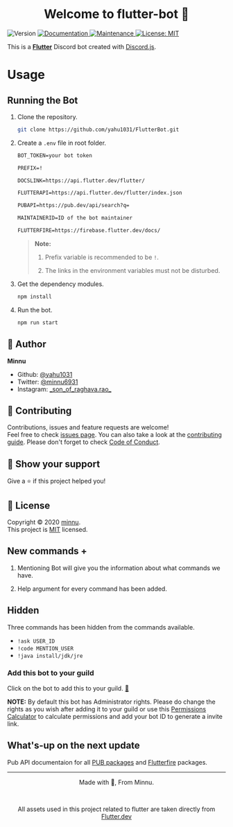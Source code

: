 <h1 align="center">Welcome to flutter-bot 🤖</h1>
<p>
  <img alt="Version" src="https://img.shields.io/badge/version-2.1.8-blue.svg?cacheSeconds=2592000" />
  <a href="https://github.com/yahu1031/FlutterBot#readme" target="_blank">
    <img alt="Documentation" src="https://img.shields.io/badge/documentation-yes-brightgreen.svg" />
  </a>
  <a href="https://github.com/yahu1031/FlutterBot/graphs/commit-activity" target="_blank">
    <img alt="Maintenance" src="https://img.shields.io/badge/Maintained%3F-yes-green.svg" />
  </a>
  <a href="https://github.com/yahu1031/FlutterBot/blob/main/LICENSE" target="_blank">
    <img alt="License: MIT" src="https://img.shields.io/github/license/yahu1031/flutterbot" />
  </a>
</p>

This is a [**Flutter**](https://flutter.dev) Discord bot created with [Discord.js](https://discord.js.org/).

# Usage #

## Running the Bot ##

1) Clone the repository.

    ```sh
    git clone https://github.com/yahu1031/FlutterBot.git
    ```

2) Create a `.env` file in root folder.

    ```txt
    BOT_TOKEN=your bot token

    PREFIX=!

    DOCSLINK=https://api.flutter.dev/flutter/

    FLUTTERAPI=https://api.flutter.dev/flutter/index.json

    PUBAPI=https://pub.dev/api/search?q=

    MAINTAINERID=ID of the bot maintainer

    FLUTTERFIRE=https://firebase.flutter.dev/docs/
    ```

    > **Note:**
    >
    > 1) Prefix variable is recommended to be `!`.
    >
    > 2) The links in the environment variables must not be disturbed.

3) Get the dependency modules.

    ```sh
    npm install
    ```

4) Run the bot.

    ```sh
    npm run start
    ```

## 👤 Author ##

**Minnu**

* Github: [@yahu1031](https://github.com/yahu1031)
* Twitter: [@minnu6931](https://twitter.com/minnu6931)
* Instagram: [\_son_of_raghava.rao\_](https://instagram.com/_son_of_raghava.rao_/)

## 🤝 Contributing ##

Contributions, issues and feature requests are welcome!<br />Feel free to check [issues page](https://github.com/yahu1031/FlutterBot/issues). You can also take a look at the [contributing guide](https://github.com/yahu1031/FlutterBot/blob/main/CONTRIBUTING.md). Please don't forget to check [Code of Conduct](https://github.com/yahu1031/FlutterBot/blob/main/CODE_OF_CONDUCT.md).

## 💪 Show your support ##

Give a ⭐️ if this project helped you!

## 📝 License ##

Copyright © 2020 [minnu](https://github.com/yahu1031).<br />
This project is [MIT](https://github.com/yahu1031/FlutterBot/blob/main/LICENSE) licensed.

## New commands + ##

1) Mentioning Bot will give you the information about what commands we have.

2) Help argument for every command has been added.

## Hidden ##

Three commands has been hidden from the commands available.
  * `!ask USER_ID`
  * `!code MENTION_USER`
  * `!java install/jdk/jre`

### Add this bot to your guild ###

Click on the bot to add this to your guild. [🤖](https://discord.com/api/oauth2/authorize?client_id=756127435065655336&permissions=8&scope=bot)

**NOTE:** By default this bot has Administrator rights. Please do change the rights as you wish after adding it to your guild or use this [Permissions Calculator](https://discordapi.com/permissions.html) to calculate permissions and add your bot ID to generate a invite link.

## What's-up on the next update ##

Pub API documentaion for all [PUB packages](http://pub.dev/) and [Flutterfire](https://firebase.flutter.dev/) packages. 

***

<p align="center"> Made with 💚, From Minnu. </p> <br />
<p align="center">All assets used in this project related to flutter are taken directly from <a href="https://flutter.dev">Flutter.dev</a></p>
